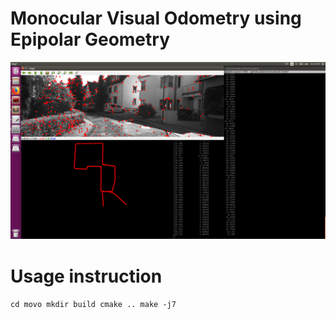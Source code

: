 # Monocular Visual Odometry using Epipolar Geometry

![Alt text](docs/screenshot.png?raw=true "Screenshot during VO operation")

# Usage instruction

``cd movo
mkdir build
cmake ..
make -j7``
